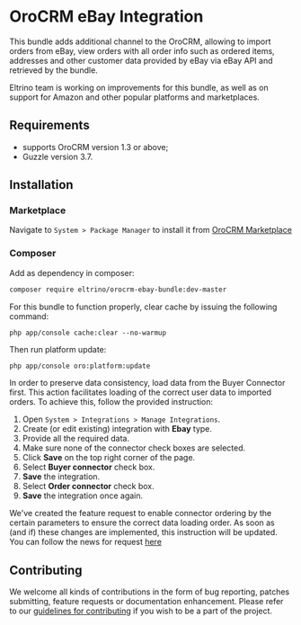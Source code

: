 # OroCRM eBay Integration

This bundle adds additional channel to the OroCRM, allowing to import orders from eBay, view orders with all order info such as ordered items, addresses and other customer data provided by eBay via eBay API and retrieved by the bundle.

Eltrino team is working on improvements for this bundle, as well as on support for Amazon and other popular platforms and marketplaces.

## Requirements

- supports OroCRM version 1.3 or above; 
- Guzzle version 3.7.

## Installation

### Marketplace

Navigate to `System > Package Manager` to install it from [OroCRM Marketplace][1]

### Composer

Add as dependency in composer:
```bash
composer require eltrino/orocrm-ebay-bundle:dev-master
```
For this bundle to function properly, clear cache by issuing the following command:

```php app/console cache:clear --no-warmup```

Then run platform update:
```bash
php app/console oro:platform:update
```

In order to preserve data consistency, load data from the Buyer Connector first.
This action facilitates loading of the correct user data to imported orders.
To achieve this, follow the provided instruction:

1. Open `System > Integrations > Manage Integrations`.
2. Create (or edit existing) integration with **Ebay** type.
3. Provide all the required data.
4. Make sure none of the connector check boxes are selected.
5. Click **Save** on the top right corner of the page. 
6. Select **Buyer connector** check box.
7. **Save** the integration.
8. Select **Order connector** check box.
9. **Save** the integration once again.

We've created the feature request to enable connector ordering by the certain parameters to ensure the correct data loading order. As soon as (and if) these changes are implemented, this instruction will be updated.
You can follow the news for request [here][2]

[1]: http://www.orocrm.com/marketplace/oro-crm/package/orocrm-ebay-integration
[2]: http://www.orocrm.com/forums/topic/ordering-the-integration-connectors-by-parameter

## Contributing

We welcome all kinds of contributions in the form of bug reporting, patches submitting, feature requests or documentation enhancement. Please refer to our [guidelines for contributing](https://github.com/eltrino/EltrinoOroCRMEbayBundle/blob/master/Contributing.md) if you wish to be a part of the project.
